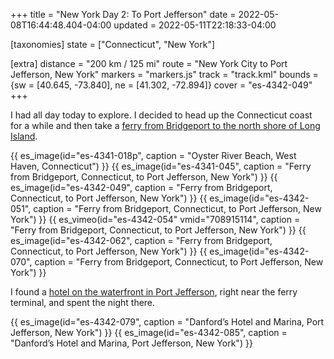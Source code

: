 +++
title = "New York Day 2: To Port Jefferson"
date = 2022-05-08T16:44:48.404-04:00
updated = 2022-05-11T22:18:33-04:00

[taxonomies]
state = ["Connecticut", "New York"]

[extra]
distance = "200 km / 125 mi"
route = "New York City to Port Jefferson, New York"
markers = "markers.js"
track = "track.kml"
bounds = {sw = [40.645, -73.840], ne = [41.302, -72.894]}
cover = "es-4342-049"
+++

I had all day today to explore. I decided to head up the Connecticut coast for a while and then take a [ferry from Bridgeport to the north shore of Long Island](https://www.88844ferry.com).

<!-- more -->

{{ es_image(id="es-4341-018p", caption = "Oyster River Beach, West Haven, Connecticut") }}
{{ es_image(id="es-4341-045", caption = "Ferry from Bridgeport, Connecticut, to Port Jefferson, New York") }}
{{ es_image(id="es-4342-049", caption = "Ferry from Bridgeport, Connecticut, to Port Jefferson, New York") }}
{{ es_image(id="es-4342-051", caption = "Ferry from Bridgeport, Connecticut, to Port Jefferson, New York") }}
{{ es_vimeo(id="es-4342-054" vmid="708915114", caption = "Ferry from Bridgeport, Connecticut, to Port Jefferson, New York") }}
{{ es_image(id="es-4342-062", caption = "Ferry from Bridgeport, Connecticut, to Port Jefferson, New York") }}
{{ es_image(id="es-4342-070", caption = "Ferry from Bridgeport, Connecticut, to Port Jefferson, New York") }}

I found a [hotel on the waterfront in Port Jefferson](https://www.danfords.com), right near the ferry terminal, and spent the night there.

{{ es_image(id="es-4342-079", caption = "Danford’s Hotel and Marina, Port Jefferson, New York") }}
{{ es_image(id="es-4342-085", caption = "Danford’s Hotel and Marina, Port Jefferson, New York") }}
